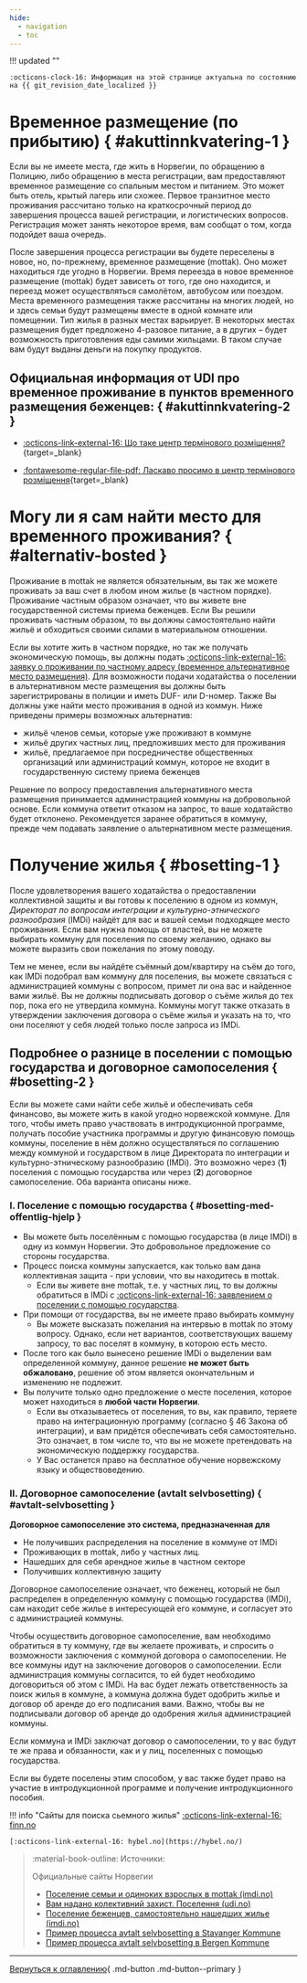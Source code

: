 ```yaml
---
hide:
  - navigation
  - toc
---
```

!!! updated ""

    :octicons-clock-16: Информация на этой странице актуальна по состоянию на {{ git_revision_date_localized }}

# Временное размещение (по прибытию) { #akuttinnkvatering-1 }
Если вы не имеете места, где жить в Норвегии, по обращению в Полицию, либо обращению в места регистрации, вам предоставляют временное размещение со спальным местом и питанием. Это может быть отель, крытый лагерь или схожее. Первое транзитное место проживания рассчитано только на краткосрочный период до завершения процесса вашей регистрации, и логистических вопросов. Регистрация может занять некоторое время, вам сообщат о том, когда подойдет ваша очередь.

После завершения процесса регистрации вы будете переселены в новое, но, по-прежнему, временное размещение (mottak). Оно может находиться где угодно в Норвегии. Время переезда в новое временное размещение (mottak) будет зависеть от того, где оно находится, и переезд может осуществляться самолётом, автобусом или поездом. Места временного размещения также рассчитаны на многих людей, но и здесь семьи будут размещены вместе в одной комнате или помещении. Тип жилья в разных местах варьирует. В некоторых местах размещения будет предложено 4-разовое питание, а в других – будет возможность приготовления еды самими жильцами. В таком случае вам будут выданы деньги на покупку продуктов.

## Официальная информация от UDI про временное проживание в пунктов временного размещения беженцев: { #akuttinnkvatering-2 }

- [:octicons-link-external-16: Що таке центр термінового розміщення?](https://www.udi.no/uk/information-ukraine-and-russia/situation-in-ukraine/stay-in-norway/frequently-asked-questions-and-answers/#link-30222){target=_blank}

- [:fontawesome-regular-file-pdf: Ласкаво просимо в центр термінового розміщення](https://www.udi.no/globalassets/ukrainasituasjonen-inkl-russlandinfo/ukr---velkommen-til-akuttinnkvartering-v2.pdf){target=_blank}

# Могу ли я сам найти место для временного проживания? { #alternativ-bosted }

Проживание в mottak не является обязательным, вы так же можете проживать за ваш счет в любом ином жилье (в частном порядке). Проживание частным образом означает, что вы живете вне государственной системы приема беженцев. Если Вы решили проживать частным образом, то вы должны самостоятельно найти жильё и обходиться своими силами в материальном отношении.

Если вы хотите жить в частном порядке, но так же получать экономическую помощь, вы должны подать [:octicons-link-external-16: заявку o проживании по частному адресу (временное альтернативное место размещения)](https://www.udi.no/uk/information-ukraine-and-russia/situation-in-ukraine/stay-in-norway/apply-for-private-housing/). Для возможности подачи ходатайства о поселении в альтернативном месте размещения вы должны быть зарегистрированы в полиции и иметь DUF- или D-номер. Также Вы должны уже найти место проживания в одной из коммун. Ниже приведены примеры возможных альтернатив:

- жильё членов семьи, которые уже проживают в коммуне
- жильё других частных лиц, предложивших место для проживания
- жильё, предлагаемое при посредничестве общественных организаций или администраций коммун, которое не входит в государственную систему приема беженцев

Решение по вопросу предоставления альтернативного места размещения принимается администрацией коммуны на добровольной основе. Если коммуна ответит отказом на запрос, то ваше ходатайство будет отклонено. Рекомендуется заранее обратиться в коммуну, прежде чем подавать заявление о альтернативном месте размещения.

# Получение жилья { #bosetting-1 }
После удовлетворения вашего ходатайства о предоставлении коллективной защиты и вы готовы к поселению в одном из коммун, *Директорат по вопросам интеграции и культурно-этнического разнообразия* (IMDi) найдёт для вас и вашей семьи подходящее место проживания. Если вам нужна помощь от властей, вы не можете выбирать коммуну для поселения по своему желанию, однако вы можете выразить свои пожелания по этому поводу.

Тем не менее, если вы найдёте съёмный дом/квартиру на съём до того, как IMDi подобрал вам коммуну для поселения, вы можете связаться с администрацией коммуны с вопросом, примет ли она вас и найденное вами жильё. Вы не должны подписывать договор о съёме жилья до тех пор, пока его не утвердила коммуна. Коммуны могут также отказать в утверждении заключения договора о съёме жилья и указать на то, что они поселяют у себя людей только после запроса из IMDi.

## Подробнее о разнице в поселении с помощью государства и договорное самопоселения { #bosetting-2 }

Если вы можете сами найти себе жильё и обеспечивать себя финансово, вы можете жить в какой угодно норвежской коммуне. Для того, чтобы иметь право участвовать в интродукционной программе, получать пособие участника программы и другую финансовую помощь коммуны, поселение в нём должно осуществляться по соглашению между коммуной и государством в лице Директората по интеграции и культурно-этническому разнообразию (IMDi). Это возможно через (**1**) поселения с помощью государства или через (**2**) договорное самопоселение. Оба варианта описаны ниже.

### I. Поселение с помощью государства { #bosetting-med-offentlig-hjelp }

- Вы можете быть поселённым с помощью государства (в лице IMDi) в одну из коммун Норвегии. Это добровольное предложение со стороны государства.
- Процесс поиска коммуны запускается, как только вам дана коллективная защита - при условии, что вы находитесь в mottak.
    - Если вы живете вне mottak, т.е. у частных лиц, то вы должны обратиться в IMDi c [:octicons-link-external-16: заявлением о поселении с помощью государства](https://www.imdi.no/planlegging-og-bosetting/slik-bosettes-flyktninger/privatboende/).
- При помощи от государства, вы не имеете право выбирать коммуну
    - Вы можете высказать пожелания на интервью в mottak по этому вопросу. Однако, если нет вариантов, соответствующих вашему запросу, то вас поселят в коммуну, в которою есть место.
- После того как было вынесено решение IMDi о выделении вам определенной коммуну, данное решение **не может быть обжаловано**, решение об этом является окончательным и изменению не подлежит.
- Вы получите только одно предложение о месте поселения, которое может находиться в **любой части Норвегии**.
    - Если вы отказываетесь от поселения, то вы, как правило, теряете право на интеграционную программу (согласно § 46 Закона об интеграции), и вам придётся обеспечивать себя самостоятельно. Это означает, в том числе то, что вы не можете претендовать на экономическую поддержку государства. 
    - У Вас останется право на бесплатное обучение норвежскому языку и обществоведению.


### II. Договорное самопоселение (avtalt selvbosetting) { #avtalt-selvbosetting }
**Договорное самопоселение это система, предназначенная для**

- Не получивших распределения на поселение в коммуне от IMDi
- Проживающих в mottak, либо у частных лиц.
- Нашедших для себя арендное жилье в частном секторе
- Получивших коллективную защиту

Договорное самопоселение означает, что беженец, который не был распределен в определенную коммуну с помощью государства (IMDi), сам находит себе жилье в интересующей его коммуне, и согласует это с администрацией коммуны.

Чтобы осуществить договорное самопоселение, вам необходимо обратиться в ту коммуну, где вы желаете проживать, и спросить о возможности заключения с коммуной договора о самопоселении. Не все коммуны идут на заключение договоров о самопоселении. Если администрация коммуны согласится, то ей будет необходимо договориться об этом с IMDi. На вас будет лежать ответственность за поиск жилья в коммуне, а коммуна должна будет одобрить жилье и договор об аренде до его подписания вами. Важно, чтобы вы не подписывали договор об аренде до одобрения жилья администрацией коммуны. 

Если коммуна и IMDi заключат договор о самопоселении, то у вас будут те же права и обязанности, как и у лиц, поселенных с помощью государства.

Если вы будете поселены этим способом, у вас также будет право на участие в интродукционной программе и получение интродукционного пособия.

!!! info "Сайты для поиска cьемного жилья"
    [:octicons-link-external-16: finn.no](https://www.finn.no/realestate/lettings/search.html) 
    
    [:octicons-link-external-16: hybel.no](https://hybel.no/)

   
> :material-book-outline: Источники: 
>
> Официальные сайты Норвегии
>
> - [Поселение семьи и одиноких взрослых в mottak (imdi.no)](https://www.imdi.no/planlegging-og-bosetting/slik-bosettes-flyktninger/familier-og-enslige-voksne/)
> - [Вам надано колективний захист. Поселення (udi.no)](https://www.udi.no/uk/information-ukraine-and-russia/situation-in-ukraine/stay-in-norway/protection-asylum-in-norway/received-an-answer/#link-30304)
> - [Поселение беженцев, самостоятельно нашедших жилье (imdi.no)](https://www.imdi.no/planlegging-og-bosetting/bosettingsprosessen/selvbosetting/)
> - [Пример процесса avtalt selvbosetting в Stavanger Kommune](https://www.stavanger.kommune.no/uk-ua/sosialtjenester/flyktningtjenesten-i-stavanger/----/)
> - [Пример процесса avtalt selvbosetting в Bergen Kommune](https://www.bergen.kommune.no/innbyggerhjelpen/bolig-og-sosiale-tjenester/botilbud/kommunal-bolig/avtalt-selvbosetting-for-flyktninger)


---

[Вернуться к оглавлению](index.md){ .md-button .md-button--primary }
